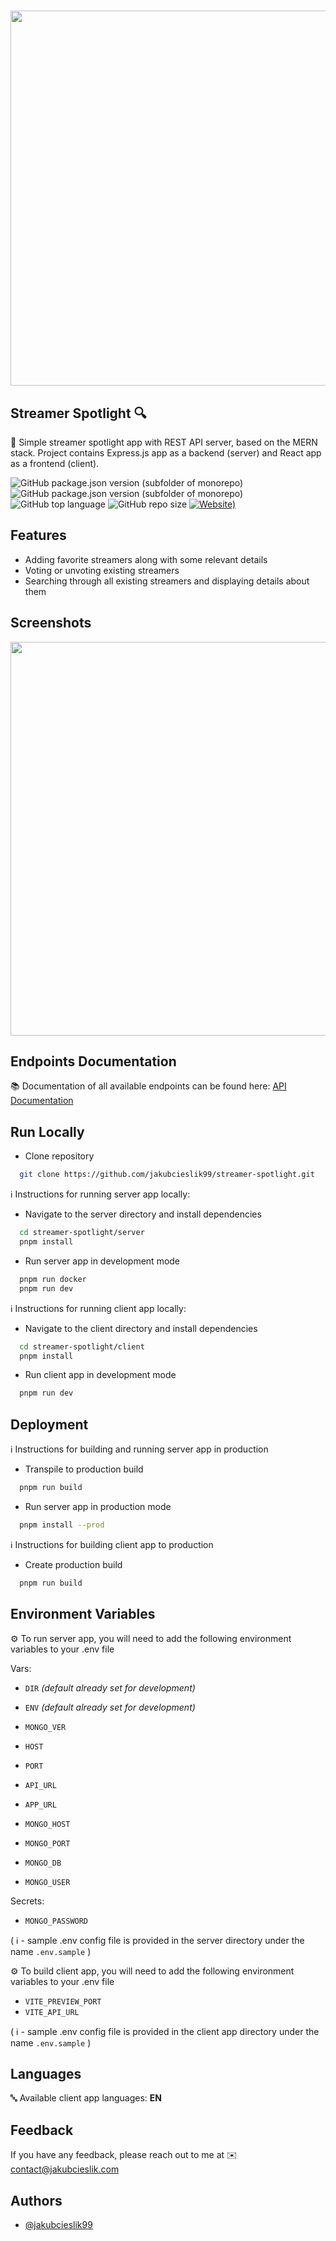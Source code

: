 # <img src="https://i.ibb.co/bstFRHH/streamer-spotlight-1.png" width="600">

## Streamer Spotlight 🔍

📌 Simple streamer spotlight app with REST API server, based on the MERN stack. Project contains Express.js app as a backend
(server) and React app as a frontend (client).

![GitHub package.json version (subfolder of monorepo)](https://img.shields.io/github/package-json/v/jakubcieslik99/streamer-spotlight?color=orange&filename=server%2Fpackage.json&label=server%20version)
![GitHub package.json version (subfolder of monorepo)](https://img.shields.io/github/package-json/v/jakubcieslik99/streamer-spotlight?color=orange&filename=client%2Fpackage.json&label=client%20version)
![GitHub top language](https://img.shields.io/github/languages/top/jakubcieslik99/streamer-spotlight)
![GitHub repo size](https://img.shields.io/github/repo-size/jakubcieslik99/streamer-spotlight)
[![Website)](https://img.shields.io/website?label=demo%20website&url=https%3A%2F%2Fstreamer-spotlight.jakubcieslik.com%2F)](https://streamer-spotlight.jakubcieslik.com/)

## Features

- Adding favorite streamers along with some relevant details
- Voting or unvoting existing streamers
- Searching through all existing streamers and displaying details about them

## Screenshots

<img src="https://i.ibb.co/DCsVHSX/streamer-spotlight-2.png" width="630">

## Endpoints Documentation

📚 Documentation of all available endpoints can be found here:
[API Documentation](https://documenter.getpostman.com/view/20607862/2s93z6ejcb)

## Run Locally

- Clone repository

```bash
  git clone https://github.com/jakubcieslik99/streamer-spotlight.git
```

ℹ️ Instructions for running server app locally:

- Navigate to the server directory and install dependencies

```bash
  cd streamer-spotlight/server
  pnpm install
```

- Run server app in development mode

```bash
  pnpm run docker
  pnpm run dev
```

ℹ️ Instructions for running client app locally:

- Navigate to the client directory and install dependencies

```bash
  cd streamer-spotlight/client
  pnpm install
```

- Run client app in development mode

```bash
  pnpm run dev
```

## Deployment

ℹ️ Instructions for building and running server app in production

- Transpile to production build

```bash
  pnpm run build
```

- Run server app in production mode

```bash
  pnpm install --prod
```

ℹ️ Instructions for building client app to production

- Create production build

```bash
  pnpm run build
```

## Environment Variables

⚙️ To run server app, you will need to add the following environment variables to your .env file

Vars:

- `DIR` _(default already set for development)_
- `ENV` _(default already set for development)_

- `MONGO_VER`

- `HOST`
- `PORT`
- `API_URL`
- `APP_URL`

- `MONGO_HOST`
- `MONGO_PORT`
- `MONGO_DB`
- `MONGO_USER`

Secrets:

- `MONGO_PASSWORD`

( ℹ️ - sample .env config file is provided in the server directory under the name `.env.sample` )

⚙️ To build client app, you will need to add the following environment variables to your .env file

- `VITE_PREVIEW_PORT`
- `VITE_API_URL`

( ℹ️ - sample .env config file is provided in the client app directory under the name `.env.sample` )

## Languages

🔤 Available client app languages: **EN**

## Feedback

If you have any feedback, please reach out to me at ✉️ contact@jakubcieslik.com

## Authors

- [@jakubcieslik99](https://www.github.com/jakubcieslik99)
